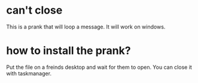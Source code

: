 # can't close
This is a prank that will loop a message.
It will work on windows.
# how to install the prank?
Put the file on a freinds desktop and wait for them to open.
You can close it with taskmanager.
